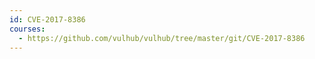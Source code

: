 ```yaml
---
id: CVE-2017-8386
courses:
  - https://github.com/vulhub/vulhub/tree/master/git/CVE-2017-8386
---
```

